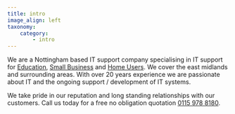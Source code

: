 ```yaml
---
title: intro
image_align: left
taxonomy:
    category:
        - intro
---
```


We are a Nottingham based IT support company specialising in IT support for [Education](../../education), [Small Business](../../business) and [Home Users](../../home-users). We cover the east midlands and surrounding areas. With over 20 years experience we are passionate about IT and the ongoing support / development of IT systems.

We take pride in our reputation and long standing relationships with our customers.
Call us today for a free no obligation quotation [0115 978 8180](tel:01159788180).
